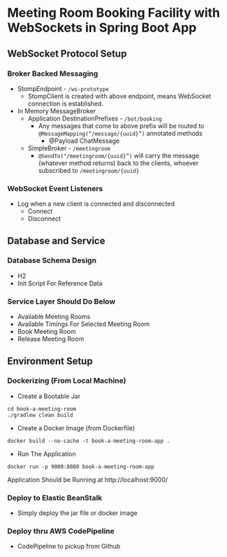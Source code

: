 # Meeting Room Booking Facility with WebSockets in Spring Boot App

## WebSocket Protocol Setup
### Broker Backed Messaging
- StompEndpoint - `/ws-prototype`
    - StompClient is created with above endpoint, means WebSocket connection is established.
- In Memory MessageBroker
    - Application DestinationPrefixes - `/bot/booking`  
        - Any messages that come to above prefix will be routed to `@MessageMapping(“/message/{uuid}”)` annotated methods
            - @Payload ChatMessage
    - SimpleBroker - `/meetingroom` 
        - `@SendTo("/meetingroom/{uuid}”)` will carry the message (whatever method returns) back to the clients, whoever subscribed to `/meetingroom/{uuid}` 

### WebSocket Event Listeners
- Log when a new client is connected and disconnected
    - Connect
    - Disconnect

## Database and Service
### Database Schema Design
- H2 
- Init Script For Reference Data

### Service Layer Should Do Below
- Available Meeting Rooms
- Available Timings For Selected Meeting Room
- Book Meeting Room
- Release Meeting Room

## Environment Setup
### Dockerizing (From Local Machine)
- Create a Bootable Jar
```
cd book-a-meeting-room
./gradlew clean build
```

- Create a Docker Image (from Dockerfile)
```
docker build --no-cache -t book-a-meeting-room-app .
```

- Run The Application
```
docker run -p 9000:8080 book-a-meeting-room-app
```
Application Should be Running at http://localhost:9000/


### Deploy to Elastic BeanStalk
- Simply deploy the jar file or docker image

### Deploy thru AWS CodePipeline
- CodePipeline to pickup from Github
